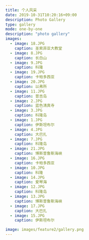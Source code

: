 ```yaml
---
title: 个人风采
date: 2019-10-31T10:20:16+09:00
description: Photo Gallery
type: gallery
mode: one-by-one
description: "photo gallery"
images:
  - image: 18.JPG
    caption: 圣索菲亚大教堂
  - image: 8.JPG
    caption: 长白山
  - image: 9.JPG
    caption: 科隆
  - image: 19.JPG
    caption: 卡帕多西亚
  - image: 20.JPG
    caption: 以弗所
  - image: 11.JPG
    caption: 普吉岛
  - image: 2.JPG
    caption: 蓝色清真寺
  - image: 3.JPG
    caption: 科隆岛
  - image: 1.JPG
    caption: 伊斯坦布尔
  - image: 4.JPG
    caption: 大巴扎
  - image: 7.JPG
    caption: 科隆岛
  - image: 21.JPG
    caption: 博斯普鲁斯海峡
  - image: 16.JPG
    caption: 卡帕多西亚
  - image: 10.JPG
    caption: 科隆
  - image: 14.JPG
    caption: 爱琴海
  - image: 12.JPG
    caption: 科隆岛
  - image: 13.JPG
    caption: 博斯普鲁斯海峡
  - image: 17.JPG
    caption: 大巴扎
  - image: 15.JPG
    caption: 伊斯坦布尔

image: images/feature2/gallery.png
---
```


<!-- Sample images from [Pixabay](https://pixabay.com) -->
